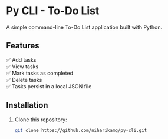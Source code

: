 # Py CLI - To-Do List

A simple command-line To-Do List application built with Python.

## Features
✅ Add tasks  
✅ View tasks  
✅ Mark tasks as completed  
✅ Delete tasks  
✅ Tasks persist in a local JSON file  

## Installation
1. Clone this repository:
   ```bash
   git clone https://github.com/niharikamg/py-cli.git
